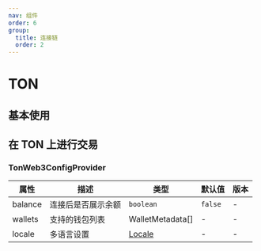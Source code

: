 ```yaml
---
nav: 组件
order: 6
group:
  title: 连接链
  order: 2
---
```


# TON

## 基本使用

<code src='./demos/basic.tsx'></code>

## 在 TON 上进行交易

<code src='./demos/transaction.tsx'></code>

### TonWeb3ConfigProvider

| 属性 | 描述 | 类型 | 默认值 | 版本 |
| --- | --- | --- | --- | --- |
| balance | 连接后是否展示余额 | `boolean` | `false` | - |
| wallets | 支持的钱包列表 | WalletMetadata\[\] | - | - |
| locale | 多语言设置 | [Locale](https://github.com/ant-design/ant-design-web3/blob/main/packages/common/src/locale/zh_CN.ts) | - | - |
